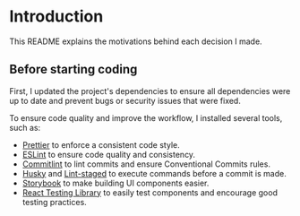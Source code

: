 # Introduction

This README explains the motivations behind each decision I made.

## Before starting coding

First, I updated the project's dependencies to ensure all dependencies were up to date and prevent bugs or security issues that were fixed.

To ensure code quality and improve the workflow, I installed several tools, such as:

- [Prettier](https://github.com/prettier/prettier) to enforce a consistent code style.
- [ESLint](https://github.com/eslint/eslint) to ensure code quality and consistency.
- [Commitlint](https://github.com/conventional-changelog/commitlint) to lint commits and ensure Conventional Commits rules.
- [Husky](https://github.com/typicode/husky) and [Lint-staged](https://github.com/okonet/lint-staged) to execute commands before a commit is made.
- [Storybook](https://github.com/storybookjs/storybook) to make building UI components easier.
- [React Testing Library](https://github.com/testing-library/react-testing-library) to easily test components and encourage good testing practices.
